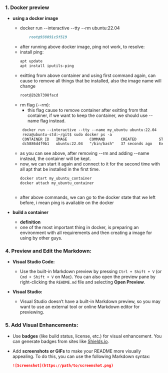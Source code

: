 ### 1. **Docker preview**

- **using a docker image**
  - docker run --interactive --tty --rm ubuntu:22.04
    ```markdown
        root@938091c5f519
  - after running above docker image, ping not work, to resolve: 
  - install ping:
     ```markdown
     apt update
     apt install iputils-ping

  - exitting from above container and using first command again, can cause to remove all things that be installed, also the image name will change
     ```markdown
     root@2b2b7398facd

  - rm flag (--rm):
     - this flag cause to remove container after exitting from that container, if we want to keep the container, we should use --name flag instead.
     ```markdown
      docker run --interactive --tty --name my_ubuntu ubuntu:22.04
      reza@ubuntu-std:~/git$ sudo docker ps -a
      CONTAINER ID   IMAGE          COMMAND       CREATED          STATUS                     PORTS     NAMES
      dc5886d4f9b1   ubuntu:22.04   "/bin/bash"   37 seconds ago   Exited (0) 4 seconds ago             my_ubuntu_container

  - as you can see above, after removing --rm and adding --name instead, the container will be kept. 
  - now, we can start it again and connect to it for the second time with all apt that be installed in the first time.
    ```markdown
    docker start my_ubuntu_container
    docker attach my_ubuntu_container
 
  - after above commands, we can go to the docker state that we left before, i mean ping is available on the docker
 
- **build a container**
  - **definition**
   - one of the most important thing in docker, is preparing an environment with all requirements and then creating a image for using by other guys.



### 4. **Preview and Edit the Markdown:**

- **Visual Studio Code:**
  - Use the built-in Markdown preview by pressing `Ctrl + Shift + V` (or `Cmd + Shift + V` on Mac). You can also open the preview pane by right-clicking the `README.md` file and selecting **Open Preview**.
  
- **Visual Studio:**
  - Visual Studio doesn’t have a built-in Markdown preview, so you may want to use an external tool or online Markdown editor for previewing.

### 5. **Add Visual Enhancements:**

- Use **badges** (like build status, license, etc.) for visual enhancement. You can generate badges from sites like [Shields.io](https://shields.io).
- Add **screenshots or GIFs** to make your README more visually appealing. To do this, you can use the following Markdown syntax:

  ```markdown
  ![Screenshot](https://path/to/screenshot.png)